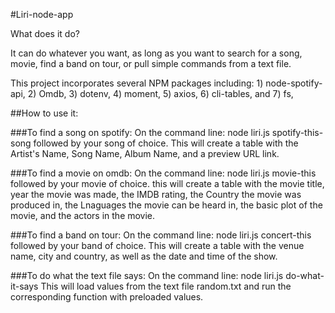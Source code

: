 #Liri-node-app

What does it do?

It can do whatever you want, as long as you want to search for a song, movie, find a band on tour, or pull simple commands from a text file.

This project incorporates several NPM packages including:
    1) node-spotify-api,
    2) Omdb,
    3) dotenv,
    4) moment,
    5) axios,
    6) cli-tables, and
    7) fs,

##How to use it:

###To find a song on spotify:
    On the command line:
        node liri.js spotify-this-song 
            followed by your song of choice.
            This will create a table with the Artist's Name, Song Name, Album Name, and a preview URL link.

###To find a movie on omdb:
    On the command line:
        node liri.js movie-this
            followed by your movie of choice.
            this will create a table with the movie title, year the movie was made, the IMDB rating, the Country the movie was produced in, the Lnaguages the movie can be heard in, the basic plot of the movie, and the actors in the movie.

###To find a band on tour:
    On the command line:
        node liri.js concert-this
            followed by your band of choice.
            This will create a table with the venue name, city and country, as well as the date and time of the show.

###To do what the text file says:
    On the command line:
        node liri.js do-what-it-says
            This will load values from the text file random.txt and run the corresponding function with preloaded values.
